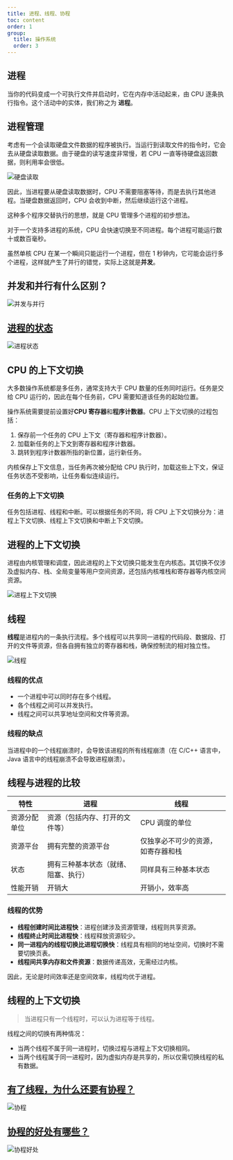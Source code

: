 ```yaml
---
title: 进程、线程、协程
toc: content
order: 1
group:
  title: 操作系统
  order: 3
---
```


## 进程

当你的代码变成一个可执行文件并启动时，它在内存中活动起来，由 CPU 逐条执行指令。这个活动中的实体，我们称之为 **进程**。

## 进程管理

考虑有一个会读取硬盘文件数据的程序被执行。当运行到读取文件的指令时，它会去从硬盘读取数据。由于硬盘的读写速度非常慢，若 CPU 一直等待硬盘返回数据，则利用率会很低。

![硬盘读取](https://raw.githubusercontent.com/chuenwei0129/my-picgo-repo/master/me/20240409215917.png)

因此，当进程要从硬盘读取数据时，CPU 不需要阻塞等待，而是去执行其他进程。当硬盘数据返回时，CPU 会收到中断，然后继续运行这个进程。

这种多个程序交替执行的思想，就是 CPU 管理多个进程的初步想法。

对于一个支持多进程的系统，CPU 会快速切换至不同进程。每个进程可能运行数十或数百毫秒。

虽然单核 CPU 在某一个瞬间只能运行一个进程，但在 1 秒钟内，它可能会运行多个进程，这样就产生了并行的错觉，实际上这就是**并发**。

## 并发和并行有什么区别？

![并发与并行](https://raw.githubusercontent.com/chuenwei0129/my-picgo-repo/master/me/20240409215732.png)

## [进程的状态](https://xiaolincoding.com/os/4_process/process_base.html#%E8%BF%9B%E7%A8%8B%E7%9A%84%E7%8A%B6%E6%80%81)

![进程状态](https://raw.githubusercontent.com/chuenwei0129/my-picgo-repo/master/me/20240409220208.png)

## CPU 的上下文切换

大多数操作系统都是多任务，通常支持大于 CPU 数量的任务同时运行。任务是交给 CPU 运行的，因此在每个任务前，CPU 需要知道该任务的起始位置。

操作系统需要提前设置好**CPU 寄存器**和**程序计数器**。CPU 上下文切换的过程包括：

1. 保存前一个任务的 CPU 上下文（寄存器和程序计数器）。
2. 加载新任务的上下文到寄存器和程序计数器。
3. 跳转到程序计数器所指的新位置，运行新任务。

内核保存上下文信息，当任务再次被分配给 CPU 执行时，加载这些上下文，保证任务状态不受影响，让任务看似连续运行。

### 任务的上下文切换

任务包括进程、线程和中断。可以根据任务的不同，将 CPU 上下文切换分为：进程上下文切换、线程上下文切换和中断上下文切换。

## 进程的上下文切换

进程由内核管理和调度，因此进程的上下文切换只能发生在内核态。其切换不仅涉及虚拟内存、栈、全局变量等用户空间资源，还包括内核堆栈和寄存器等内核空间资源。

![进程上下文切换](https://raw.githubusercontent.com/chuenwei0129/my-picgo-repo/master/me/20240409220807.png)

## 线程

**线程**是进程内的一条执行流程。多个线程可以共享同一进程的代码段、数据段、打开的文件等资源，但各自拥有独立的寄存器和栈，确保控制流的相对独立性。

![线程](https://raw.githubusercontent.com/chuenwei0129/my-picgo-repo/master/me/20240409221104.png)

### 线程的优点

- 一个进程中可以同时存在多个线程。
- 各个线程之间可以并发执行。
- 线程之间可以共享地址空间和文件等资源。

### 线程的缺点

当进程中的一个线程崩溃时，会导致该进程的所有线程崩溃（在 C/C++ 语言中，Java 语言中的线程崩溃不会导致进程崩溃）。

## 线程与进程的比较

| 特性         | 进程                                 | 线程                               |
| ------------ | ------------------------------------ | ---------------------------------- |
| 资源分配单位 | 资源（包括内存、打开的文件等）       | CPU 调度的单位                     |
| 资源平台     | 拥有完整的资源平台                   | 仅独享必不可少的资源，如寄存器和栈 |
| 状态         | 拥有三种基本状态（就绪、阻塞、执行） | 同样具有三种基本状态               |
| 性能开销     | 开销大                               | 开销小，效率高                     |

### 线程的优势

- **线程创建时间比进程快**：进程创建涉及资源管理，线程则共享资源。
- **线程终止时间比进程快**：线程释放资源较少。
- **同一进程内的线程切换比进程切换快**：线程具有相同的地址空间，切换时不需要切换页表。
- **线程间共享内存和文件资源**：数据传递高效，无需经过内核。

因此，无论是时间效率还是空间效率，线程均优于进程。

## 线程的上下文切换

> 当进程只有一个线程时，可以认为进程等于线程。

线程之间的切换有两种情况：

- 当两个线程不属于同一进程时，切换过程与进程上下文切换相同。
- 当两个线程属于同一进程时，因为虚拟内存是共享的，所以仅需切换线程的私有数据。

## [有了线程，为什么还要有协程？](https://www.zhihu.com/question/504791946)

![协程](https://raw.githubusercontent.com/chuenwei0129/my-picgo-repo/master/others/20230304022053.png)

## [协程的好处有哪些？](https://www.zhihu.com/question/20511233)

![协程好处](https://raw.githubusercontent.com/chuenwei0129/my-picgo-repo/master/computer/SCR-20220418-fwh.png)
